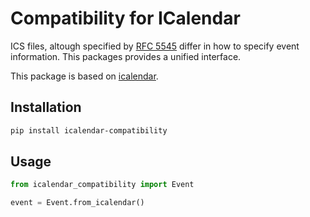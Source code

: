 # Compatibility for ICalendar

ICS files, altough specified by [RFC 5545] differ in how to specify event information.
This packages provides a unified interface.

This package is based on [icalendar].

[RFC 5545]: https://www.rfc-editor.org/rfc/rfc5545.html
[icalendar]: https://pypi.org/project/icalendar/

## Installation

```sh
pip install icalendar-compatibility
```

## Usage

```python
from icalendar_compatibility import Event

event = Event.from_icalendar()